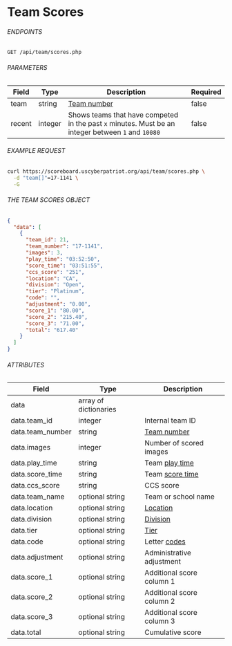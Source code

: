# Team Scores

###### ENDPOINTS

```http
GET /api/team/scores.php
```

###### PARAMETERS

| Field  | Type    | Description                                                                                                     | Required |
|--------|---------|-----------------------------------------------------------------------------------------------------------------|----------|
| team   | string  | [Team number](https://github.com/afacyberpatriot/cyberpatriot-api-docs/blob/main/docs/Reference.md#team-number) | false    |
| recent | integer | Shows teams that have competed in the past `x` minutes. Must be an integer between `1` and `10080`              | false    |

###### EXAMPLE REQUEST

```bash
curl https://scoreboard.uscyberpatriot.org/api/team/scores.php \
  -d "team[]"=17-1141 \
  -G
```

###### THE TEAM SCORES OBJECT

```json
{
  "data": [
    {
      "team_id": 21,
      "team_number": "17-1141",
      "images": 3,
      "play_time": "03:52:50",
      "score_time": "03:51:55",
      "ccs_score": "251",
      "location": "CA",
      "division": "Open",
      "tier": "Platinum",
      "code": "",
      "adjustment": "0.00",
      "score_1": "80.00",
      "score_2": "215.40",
      "score_3": "71.00",
      "total": "617.40"
    }
  ]
}
```

###### ATTRIBUTES

| Field            | Type                  | Description                                                                                                        |
|------------------|-----------------------|--------------------------------------------------------------------------------------------------------------------|
| data             | array of dictionaries |                                                                                                                    |
| data.team_id     | integer               | Internal team ID                                                                                                   |
| data.team_number | string                | [Team number](https://github.com/afacyberpatriot/cyberpatriot-api-docs/blob/main/docs/Reference.md#team-number)    |
| data.images      | integer               | Number of scored images                                                                                            |
| data.play_time   | string                | Team [play time](https://github.com/afacyberpatriot/cyberpatriot-api-docs/blob/main/docs/Reference.md#play-time)   |
| data.score_time  | string                | Team [score time](https://github.com/afacyberpatriot/cyberpatriot-api-docs/blob/main/docs/Reference.md#score-time) |
| data.ccs_score   | string                | CCS score                                                                                                          |
| data.team_name   | optional string       | Team or school name                                                                                                |
| data.location    | optional string       | [Location](https://github.com/afacyberpatriot/cyberpatriot-api-docs/blob/main/docs/Reference.md#location)          |
| data.division    | optional string       | [Division](https://github.com/afacyberpatriot/cyberpatriot-api-docs/blob/main/docs/Reference.md#division)          |
| data.tier        | optional string       | [Tier](https://github.com/afacyberpatriot/cyberpatriot-api-docs/blob/main/docs/Reference.md#division)              |
| data.code        | optional string       | Letter [codes](https://github.com/afacyberpatriot/cyberpatriot-api-docs/blob/main/docs/Reference.md#code)          |
| data.adjustment  | optional string       | Administrative adjustment                                                                                          |
| data.score_1     | optional string       | Additional score column 1                                                                                          |
| data.score_2     | optional string       | Additional score column 2                                                                                          |
| data.score_3     | optional string       | Additional score column 3                                                                                          |
| data.total       | optional string       | Cumulative score                                                                                                   |
